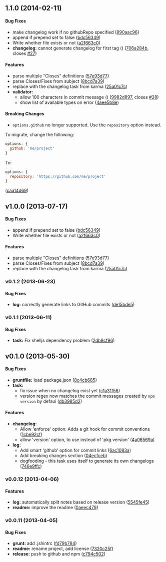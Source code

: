 <a name="1.0.0"></a>
## 1.1.0 (2014-02-11)


#### Bug Fixes

* make changelog work if no githubRepo specified ([890aac96](https://github.com/btford/grunt-conventional-changelog/commit/890aac9682dc4e4a46a7bd247f103e267c615d94))
* append if prepend set to false ([bdc56349](https://github.com/btford/grunt-conventional-changelog/commit/bdc563498d21de2be468c38ed3791825f4646146))
* Write whether file exists or not ([a2f663c0](https://github.com/btford/grunt-conventional-changelog/commit/a2f663c0c08bd7cbc6316389d89d6c327b0bd7db))
* **changelog:** cannot generate changelog for first tag () ([706a284b](https://github.com/btford/grunt-conventional-changelog/commit/706a284b531719f2bad7a0f9b4bbbd842af47909), closes [#27](https://github.com/btford/grunt-conventional-changelog/issues/27))


#### Features

* parse multiple "Closes" definitions ([57e93d77](https://github.com/btford/grunt-conventional-changelog/commit/57e93d77de638d7701d6df837f216ca79ccf18fa))
* parse Closes/Fixes from subject ([8bcd7a39](https://github.com/btford/grunt-conventional-changelog/commit/8bcd7a39c2e32cad775af874d26ec91cb56a3a4e))
* replace with the changelog task from karma ([25a01c7c](https://github.com/btford/grunt-conventional-changelog/commit/25a01c7c7e55bcc2f87fb34e850b6c254f70ee7f))
* **validator:**
  * allow 100 characters in commit message () ([9982d897](https://github.com/btford/grunt-conventional-changelog/commit/9982d89753137d474b28d525bf323798dc7210f6), closes [#28](https://github.com/btford/grunt-conventional-changelog/issues/28))
  * show list of available types on error ([4aee5b8e](https://github.com/btford/grunt-conventional-changelog/commit/4aee5b8ed457b95e2b084661aa52335f290216f5))


#### Breaking Changes

* `options.github` no longer supported. Use the
`repository` option instead.

To migrate, change the following:

```js
options: {
  github: 'me/project'
}
```

To:

```js
options: {
  repository: 'https://github.com/me/project'
}
```
 ([caa14d69](https://github.com/btford/grunt-conventional-changelog/commit/caa14d694ed14b0ec322e85533cf4e350136e501))


<a name="v1.0.0"></a>
## v1.0.0 (2013-07-17)


#### Bug Fixes

* append if prepend set to false ([bdc56349](https://github.com/btford/grunt-conventional-changelog/commit/bdc563498d21de2be468c38ed3791825f4646146))
* Write whether file exists or not ([a2f663c0](https://github.com/btford/grunt-conventional-changelog/commit/a2f663c0c08bd7cbc6316389d89d6c327b0bd7db))


#### Features

* parse multiple "Closes" definitions ([57e93d77](https://github.com/btford/grunt-conventional-changelog/commit/57e93d77de638d7701d6df837f216ca79ccf18fa))
* parse Closes/Fixes from subject ([8bcd7a39](https://github.com/btford/grunt-conventional-changelog/commit/8bcd7a39c2e32cad775af874d26ec91cb56a3a4e))
* replace with the changelog task from karma ([25a01c7c](https://github.com/btford/grunt-conventional-changelog/commit/25a01c7c7e55bcc2f87fb34e850b6c254f70ee7f))

<a name="v0.1.2"></a>
### v0.1.2 (2013-06-23)


#### Bug Fixes

* **log:** correctly generate links to GitHub commits ([de15bde5](https://github.com/btford/grunt-conventional-changelog/commit/de15bde55e4ed11fc33c85c43f8ffdf7d01efe2f))

<a name="v0.1.1"></a>
### v0.1.1 (2013-06-11)


#### Bug Fixes

* **task:** Fix shelljs dependency problem ([2db8cf96](https://github.com/btford/grunt-conventional-changelog/commit/2db8cf969b2ac0aa4d2f9f6ab908b3f7f96f8cf2))

<a name="v0.1.0"></a>
## v0.1.0 (2013-05-30)


#### Bug Fixes

* **gruntfile:** load package.json ([8c4cb685](https://github.com/btford/grunt-conventional-changelog/commit/8c4cb685f161e1ed920138fd65d9d13be501ed33))
* **task:**
  * fix issue when no changelog exist yet ([c1a31f56](https://github.com/btford/grunt-conventional-changelog/commit/c1a31f566ee1fecc4f1ff3807d98d1a6aedf87a9))
  * version regex now matches the commit messages created by `npm version` by defaul ([db3985d2](https://github.com/btford/grunt-conventional-changelog/commit/db3985d2069ba909b413fe7bcbb8521db2f8b7e2))


#### Features

* **changelog:**
  * Allow 'enforce' option: Adds a git hook for commit conventions ([1cbe92cf](https://github.com/btford/grunt-conventional-changelog/commit/1cbe92cfa3f8f200ec42f7ef709c33813c230a03))
  * allow 'version' option, to use instead of 'pkg.version' ([4a06569a](https://github.com/btford/grunt-conventional-changelog/commit/4a06569ad0c0024bde2d4b098ec839cd023ceeaa))
* **log:**
  * Add smart 'github' option for commit links ([6ac1083a](https://github.com/btford/grunt-conventional-changelog/commit/6ac1083a51a5b01e9c32f230254488e45f733b47))
  * Add breaking changes section ([04ecfceb](https://github.com/btford/grunt-conventional-changelog/commit/04ecfceb57626ab7373eb66db25e1a465469d985))
  * dogfooding - this task uses itself to generate its own changelogs ([746e9ffc](https://github.com/btford/grunt-conventional-changelog/commit/746e9ffca4dd8e90f359a424dca1cfad0a4e4ccf))

<a name="v0.0.12"></a>
### v0.0.12 (2013-04-06)


#### Features

* **log:** automatically split notes based on release version ([5545fe45](https://github.com/btford/grunt-conventional-changelog/commit/5545fe456f3376ae0d089face51a8b53bcad038d))
* **readme:** improve the readme ([0aeec479](https://github.com/btford/grunt-conventional-changelog/commit/0aeec479cfa68e04c33d81bd994a0445f7ddce26))

<a name="v0.0.11"></a>
### v0.0.11 (2013-04-05)


#### Bug Fixes

* **grunt:** add .jshintrc ([fd79b784](https://github.com/btford/grunt-conventional-changelog/commit/fd79b78483498e6e0cadedb9e4d4bb945fe5c644))
* **readme:** rename project, add license ([7320c25f](https://github.com/btford/grunt-conventional-changelog/commit/7320c25fa03b741047a584dbd1f024d62d98de9b))
* **release:** push to github and npm ([c794c502](https://github.com/btford/grunt-conventional-changelog/commit/c794c5023581796fc0853c3db5c36355ef897052))

